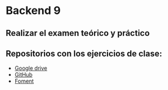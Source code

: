 Backend 9
=========

## Realizar el examen teórico y práctico
 


## Repositorios con los ejercicios de clase:

 - [Google drive](http://goo.gl/JcfWHb)
 - [GitHub](https://github.com/fcocascales/CursoServidorWebFTN2017)
 - [Foment](http://fcascales.fomentformacio.tech)
